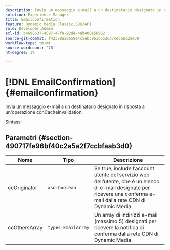 ```yaml
---
description: Invia un messaggio e-mail a un destinatario designato in risposta a un'operazione cdnCacheInvalidation.
solution: Experience Manager
title: EmailConfirmation
feature: Dynamic Media Classic,SDK/API
role: Developer,Admin
exl-id: b4698637-a897-47fa-92d4-4ab400e56962
source-git-commit: f42378a20b58e4c5ebc961c6526d7cecabc2ae38
workflow-type: tm+mt
source-wordcount: '78'
ht-degree: 3%

---
```


# [!DNL EmailConfirmation]{#emailconfirmation}

Invia un messaggio e-mail a un destinatario designato in risposta a un&#39;operazione cdnCacheInvalidation.

Sintassi

## Parametri {#section-490717fe96bf40c2a5a2f7ccbfaab3d0}

| Nome | Tipo | Descrizione |
|---|---|---|
| ccOriginator | `xsd:boolean` | Se true, include l’account utente del servizio web dell’utente, che è un elenco di e-mail designate per ricevere una conferma e-mail dalla rete CDN di Dynamic Media. |
| ccOthersArray | `types:EmailArray` | Un array di indirizzi e-mail (massimo 5) designati per ricevere la notifica di conferma dalla rete CDN di Dynamic Media. |
